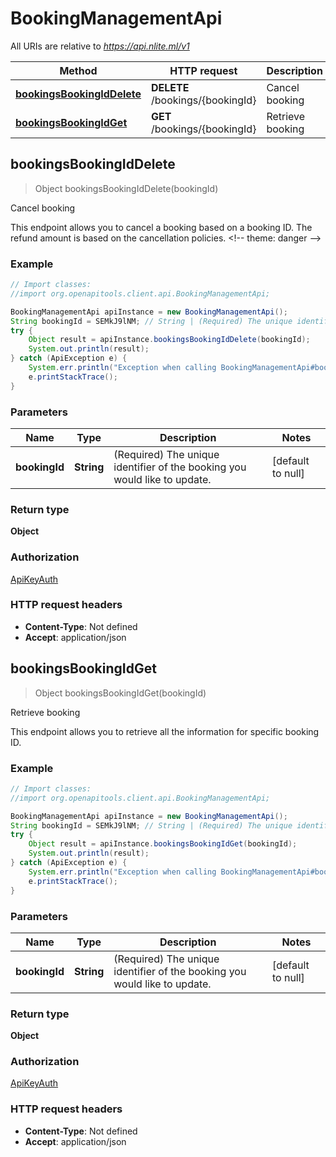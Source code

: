 # BookingManagementApi

All URIs are relative to _https://api.nlite.ml/v1_

| Method                                                                         | HTTP request                     | Description      |
| ------------------------------------------------------------------------------ | -------------------------------- | ---------------- |
| [**bookingsBookingIdDelete**](BookingManagementApi.md#bookingsBookingIdDelete) | **DELETE** /bookings/{bookingId} | Cancel booking   |
| [**bookingsBookingIdGet**](BookingManagementApi.md#bookingsBookingIdGet)       | **GET** /bookings/{bookingId}    | Retrieve booking |

## bookingsBookingIdDelete

> Object bookingsBookingIdDelete(bookingId)

Cancel booking

This endpoint allows you to cancel a booking based on a booking ID. The refund amount is based on the cancellation policies. &lt;!-- theme: danger --&gt;

### Example

```java
// Import classes:
//import org.openapitools.client.api.BookingManagementApi;

BookingManagementApi apiInstance = new BookingManagementApi();
String bookingId = SEMkJ9lNM; // String | (Required) The unique identifier of the booking you would like to update.
try {
    Object result = apiInstance.bookingsBookingIdDelete(bookingId);
    System.out.println(result);
} catch (ApiException e) {
    System.err.println("Exception when calling BookingManagementApi#bookingsBookingIdDelete");
    e.printStackTrace();
}
```

### Parameters

| Name          | Type       | Description                                                               | Notes             |
| ------------- | ---------- | ------------------------------------------------------------------------- | ----------------- |
| **bookingId** | **String** | (Required) The unique identifier of the booking you would like to update. | [default to null] |

### Return type

**Object**

### Authorization

[ApiKeyAuth](../README.md#ApiKeyAuth)

### HTTP request headers

- **Content-Type**: Not defined
- **Accept**: application/json

## bookingsBookingIdGet

> Object bookingsBookingIdGet(bookingId)

Retrieve booking

This endpoint allows you to retrieve all the information for specific booking ID.

### Example

```java
// Import classes:
//import org.openapitools.client.api.BookingManagementApi;

BookingManagementApi apiInstance = new BookingManagementApi();
String bookingId = SEMkJ9lNM; // String | (Required) The unique identifier of the booking you would like to update.
try {
    Object result = apiInstance.bookingsBookingIdGet(bookingId);
    System.out.println(result);
} catch (ApiException e) {
    System.err.println("Exception when calling BookingManagementApi#bookingsBookingIdGet");
    e.printStackTrace();
}
```

### Parameters

| Name          | Type       | Description                                                               | Notes             |
| ------------- | ---------- | ------------------------------------------------------------------------- | ----------------- |
| **bookingId** | **String** | (Required) The unique identifier of the booking you would like to update. | [default to null] |

### Return type

**Object**

### Authorization

[ApiKeyAuth](../README.md#ApiKeyAuth)

### HTTP request headers

- **Content-Type**: Not defined
- **Accept**: application/json
